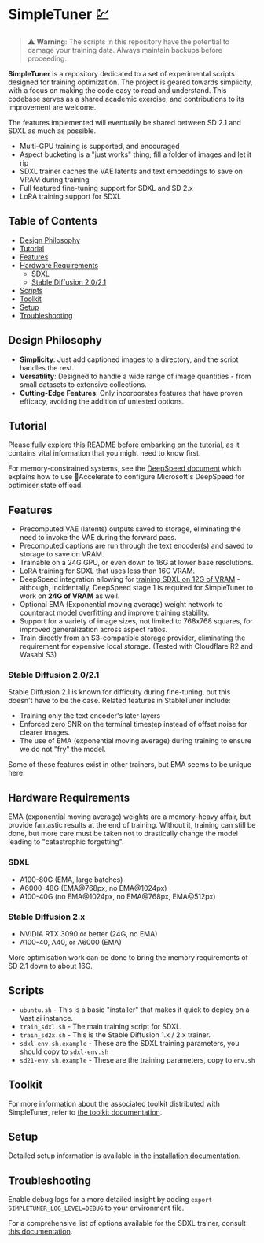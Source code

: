 # SimpleTuner 💹

> ⚠️ **Warning**: The scripts in this repository have the potential to damage your training data. Always maintain backups before proceeding.

**SimpleTuner** is a repository dedicated to a set of experimental scripts designed for training optimization. The project is geared towards simplicity, with a focus on making the code easy to read and understand. This codebase serves as a shared academic exercise, and contributions to its improvement are welcome.

The features implemented will eventually be shared between SD 2.1 and SDXL as much as possible.

* Multi-GPU training is supported, and encouraged
* Aspect bucketing is a "just works" thing; fill a folder of images and let it rip
* SDXL trainer caches the VAE latents and text embeddings to save on VRAM during training
* Full featured fine-tuning support for SDXL and SD 2.x
* LoRA training support for SDXL

## Table of Contents

- [Design Philosophy](#design-philosophy)
- [Tutorial](#tutorial)
- [Features](#features)
- [Hardware Requirements](#hardware-requirements)
  - [SDXL](#sdxl)
  - [Stable Diffusion 2.0/2.1](#stable-diffusion-2x)
- [Scripts](#scripts)
- [Toolkit](#toolkit)
- [Setup](#setup)
- [Troubleshooting](#troubleshooting)

## Design Philosophy

- **Simplicity**: Just add captioned images to a directory, and the script handles the rest.
- **Versatility**: Designed to handle a wide range of image quantities - from small datasets to extensive collections.
- **Cutting-Edge Features**: Only incorporates features that have proven efficacy, avoiding the addition of untested options.

## Tutorial

Please fully explore this README before embarking on [the tutorial](/TUTORIAL.md), as it contains vital information that you might need to know first.

For memory-constrained systems, see the [DeepSpeed document](/documentation/DEEPSPEED.md) which explains how to use 🤗Accelerate to configure Microsoft's DeepSpeed for optimiser state offload.

## Features

- Precomputed VAE (latents) outputs saved to storage, eliminating the need to invoke the VAE during the forward pass.
- Precomputed captions are run through the text encoder(s) and saved to storage to save on VRAM.
- Trainable on a 24G GPU, or even down to 16G at lower base resolutions.
- LoRA training for SDXL that uses less than 16G VRAM.
- DeepSpeed integration allowing for [training SDXL on 12G of VRAM](/documentation/DEEPSPEED.md) - although, incidentally, DeepSpeed stage 1 is required for SimpleTuner to work on **24G of VRAM** as well.
- Optional EMA (Exponential moving average) weight network to counteract model overfitting and improve training stability.
- Support for a variety of image sizes, not limited to 768x768 squares, for improved generalization across aspect ratios.
- Train directly from an S3-compatible storage provider, eliminating the requirement for expensive local storage. (Tested with Cloudflare R2 and Wasabi S3)

### Stable Diffusion 2.0/2.1

Stable Diffusion 2.1 is known for difficulty during fine-tuning, but this doesn't have to be the case. Related features in StableTuner include:

- Training only the text encoder's later layers
- Enforced zero SNR on the terminal timestep instead of offset noise for clearer images.
- The use of EMA (exponential moving average) during training to ensure we do not "fry" the model.

Some of these features exist in other trainers, but EMA seems to be unique here.
## Hardware Requirements

EMA (exponential moving average) weights are a memory-heavy affair, but provide fantastic results at the end of training. Without it, training can still be done, but more care must be taken not to drastically change the model leading to "catastrophic forgetting".

### SDXL

* A100-80G (EMA, large batches)
* A6000-48G (EMA@768px, no EMA@1024px)
* A100-40G (no EMA@1024px, no EMA@768px, EMA@512px)

### Stable Diffusion 2.x

* NVIDIA RTX 3090 or better (24G, no EMA)
* A100-40, A40, or A6000 (EMA)

More optimisation work can be done to bring the memory requirements of SD 2.1 down to about 16G.

## Scripts

* `ubuntu.sh` - This is a basic "installer" that makes it quick to deploy on a Vast.ai instance.
* `train_sdxl.sh` - The main training script for SDXL.
* `train_sd2x.sh` - This is the Stable Diffusion 1.x / 2.x trainer.
* `sdxl-env.sh.example` - These are the SDXL training parameters, you should copy to `sdxl-env.sh`
* `sd21-env.sh.example` - These are the training parameters, copy to `env.sh`

## Toolkit

For more information about the associated toolkit distributed with SimpleTuner, refer to [the toolkit documentation](/toolkit/README.md).

## Setup

Detailed setup information is available in the [installation documentation](/INSTALL.md).

## Troubleshooting

Enable debug logs for a more detailed insight by adding `export SIMPLETUNER_LOG_LEVEL=DEBUG` to your environment file.

For a comprehensive list of options available for the SDXL trainer, consult [this documentation](/OPTIONS.md).
